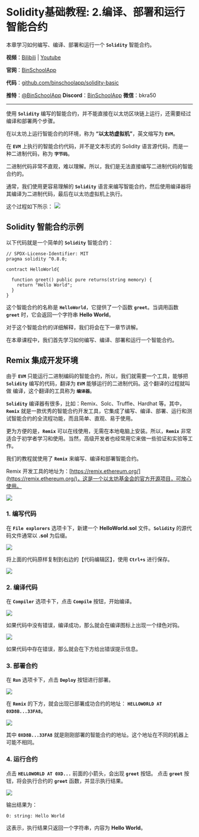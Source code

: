 # Solidity基础教程:   2.编译、部署和运行智能合约 

本章学习如何编写、编译、部署和运行一个 **`Solidity`** 智能合约。

**视频**：[Bilibili](https://#)  |  [Youtube](https://#)

**官网**：[BinSchoolApp](https://binschool.app)

**代码**：[github.com/binschoolapp/solidity-basic](https://github.com/binschoolapp/solidity-basic)

**推特**：[@BinSchoolApp](https://#)    **Discord**：[BinSchoolApp](https://#)   **微信**：bkra50 

-----
使用 **`Solidity`** 编写的智能合约，并不能直接在以太坊区块链上运行，还需要经过编译和部署两个步骤。

在以太坊上运行智能合约的环境，称为 **“以太坊虚拟机”**，英文缩写为 **`EVM`**。

在 **`EVM`** 上执行的智能合约代码，并不是文本形式的 Solidity 语言源代码，而是一种二进制代码，称为 **`字节码`**。

二进制代码非常不直观，难以理解。所以，我们是无法直接编写二进制代码的智能合约的。

通常，我们使用更容易理解的 **`Solidity`** 语言来编写智能合约，然后使用编译器将其编译为二进制代码，最后在以太坊虚拟机上执行。

这个过程如下所示：
![](./img/contract-compile.png)
## Solidity 智能合约示例

以下代码就是一个简单的 **`Solidity`** 智能合约：

```solidity
// SPDX-License-Identifier: MIT
pragma solidity ^0.8.0;

contract HelloWorld{

  function greet() public pure returns(string memory) { 
    return "Hello World"; 
  } 
}
```
这个智能合约的名称是 **`HelloWorld`**，它提供了一个函数 **`greet`**。当调用函数 **`greet`** 时，它会返回一个字符串 **Hello World**。

对于这个智能合约的详细解释，我们将会在下一章节讲解。

在本章课程中，我们首先学习如何编写、编译、部署和运行一个智能合约。


## Remix 集成开发环境
由于 **`EVM`** 只能运行二进制编码的智能合约，所以，我们就需要一个工具，能够把 **`Solidity`** 编写的代码，翻译为 **`EVM`** 能够运行的二进制代码。这个翻译的过程就叫做 编译，这个翻译的工具称为 **`编译器`**。

**`Solidity`** 编译器有很多，比如：Remix、Solc、Truffle、Hardhat 等。其中，**`Remix`** 就是一款优秀的智能合约开发工具，它集成了编写、编译、部署、运行和测试智能合约的全流程功能，而且简单、直观、易于使用。

更为方便的是，**`Remix`** 可以在线使用，无需在本地电脑上安装。所以，**`Remix`** 非常适合于初学者学习和使用。当然，高级开发者也经常用它来做一些验证和实验等工作。

我们的教程就使用了 **`Remix`** 来编写、编译和部署智能合约。

Remix 开发工具的地址为：[https://remix.ethereum.org/](https://remix.ethereum.org/)，这是一个以太坊基金会的官方开源项目，可放心使用。

![](./img/remix.png)


### 1.  编写代码
在 **`File explorers`** 选项卡下，新建一个 **HelloWorld.sol** 文件。**`Solidity`** 的源代码文件通常以 **.sol** 为后缀。

![](./img/remix-newfile.png)

将上面的代码原样复制到右边的【代码编辑区】，使用 **`Ctrl+s`** 进行保存。

![](./img/remix-codearea.png)

### 2. 编译代码
在 **`Compiler`** 选项卡下，点击 **`Compile`** 按钮，开始编译。

![](./img/remix-compile.png)

如果代码中没有错误，编译成功，那么就会在编译图标上出现一个绿色对钩。

![](./img/remix-compile-succ.png)

如果代码中存在错误，那么就会在下方给出错误提示信息。

### 3. 部署合约
在 **`Run`** 选项卡下，点击 **`Deploy`** 按钮进行部署。

![](./img/remix-deploy.png)

在 **`Remix`** 的下方，就会出现已部署成功合约的地址： **`HELLOWORLD AT 0XD8B...33FA8`**。

![](./img/remix-deployresult.png)

其中 **`0XD8B...33FA8`** 就是刚刚部署的智能合约的地址。这个地址在不同的机器上可能不相同。

### 4. 运行合约
点击 **`HELLOWORLD AT 0XD...`** 前面的小箭头，会出现 **`greet`** 按钮。 点击 **`greet`** 按钮，将会执行合约的 **`greet`** 函数，并显示执行结果。

![](./img/remix-run.png)

输出结果为：

```solidity
0: string: Hello World
```

这表示，执行结果只返回一个字符串，内容为 **Hello World**。
